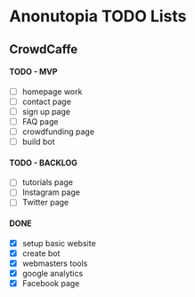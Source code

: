 # Anonutopia TODO Lists

## CrowdCaffe

#### TODO - MVP

- [ ] homepage work
- [ ] contact page
- [ ] sign up page
- [ ] FAQ page
- [ ] crowdfunding page
- [ ] build bot

#### TODO - BACKLOG

- [ ] tutorials page
- [ ] Instagram page
- [ ] Twitter page

#### DONE

- [x] setup basic website
- [x] create bot
- [x] webmasters tools
- [x] google analytics
- [x] Facebook page
